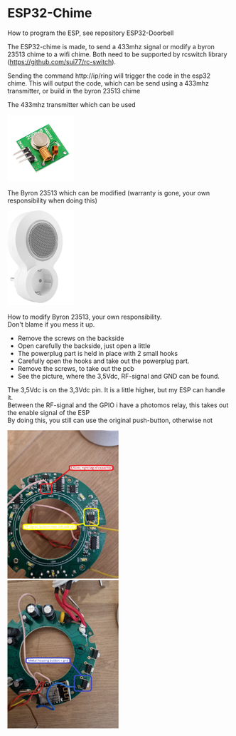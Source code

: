 # ESP32-Chime

How to program the ESP, see repository ESP32-Doorbell

The ESP32-chime is made, to send a 433mhz signal or modify a byron 23513 chime to a wifi chime.
Both need to be supported by rcswitch library (https://github.com/sui77/rc-switch).

Sending the command http://ip/ring will trigger the code in the esp32 chime.
This will output the code, which can be send using a 433mhz transmitter, or build in the byron 23513 chime

The 433mhz transmitter which can be used

<img src="assets/Readme_home_pictures/433Mhz-RF-Wireless-transmitter.jpg" width="150" >

The Byron 23513 which can be modified (warranty is gone, your own responsibility when doing this)

<img src="assets/Readme_home_pictures/byron_dby-23513.jpg" width="150" >

How to modify Byron 23513, your own responsibility. <br>
Don't blame if you mess it up.
- Remove the screws on the backside <br>
- Open carefully the backside, just open a little<br>
- The powerplug part is held in place with 2 small hooks <br>
- Carefully open the hooks and take out the powerplug part. <br>
- Remove the screws, to take out the pcb <br>
- See the picture, where the 3,5Vdc, RF-signal and GND can be found.

The 3,5Vdc is on the 3,3Vdc pin. It is a little higher, but my ESP can handle it. <br>
Between the RF-signal and the GPIO i have a photomos relay, this takes out the enable signal of the ESP <br>
By doing this, you still can use the original push-button, otherwise not <br>

<img src="assets/Readme_home_pictures/20220205_193155_resized.jpg" width="250" > <br>
<img src="assets/Readme_home_pictures/20220205_193233_resized.jpg" width="250" >

